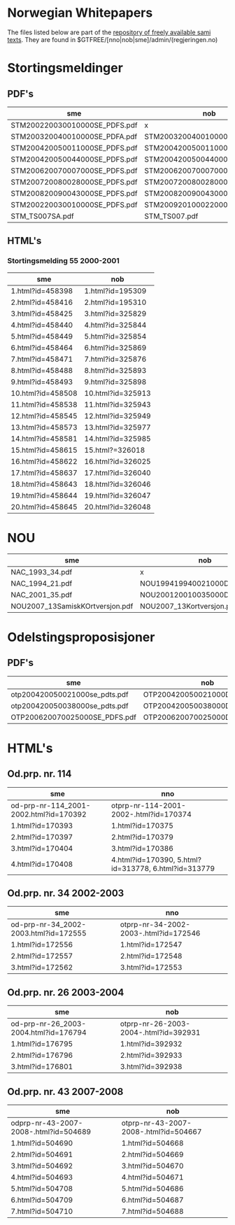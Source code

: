 Norwegian Whitepapers
==============

The files listed below are part of the [repository of freely available
sami texts](https://gtsvn.uit.no/freecorpus). They are found in
$GTFREE/\[nno\|nob\|sme\]/admin/(regjeringen.no)

Stortingsmeldinger
==================

PDF's
-----

| sme                            | nob                           | nno                           |
|--------------------------------|-------------------------------|-------------------------------|
| STM200220030010000SE\_PDFS.pdf | x                             | STM200220030010000DDDPDFS.pdf |
| STM200320040010000SE\_PDFA.pdf | STM200320040010000DDDPDFS.pdf | x                             |
| STM200420050011000SE\_PDFS.pdf | STM200420050011000DDDPDFS.pdf | x                             |
| STM200420050044000SE\_PDFS.pdf | STM200420050044000DDDPDFS.pdf | x                             |
| STM200620070007000SE\_PDFS.pdf | STM200620070007000DDDPDFS.pdf | x                             |
| STM200720080028000SE\_PDFS.pdf | STM200720080028000DDDPDFS.pdf | x                             |
| STM200820090043000SE\_PDFS.pdf | STM200820090043000DDDPDFS.pdf | x                             |
| STM200220030010000SE\_PDFS.pdf | STM200920100022000DDDPDFS.pdf | x                             |
| STM\_TS007SA.pdf               | STM\_TS007.pdf                | x                             |

HTML's
------

### Stortingsmelding 55 2000-2001

| sme               | nob               |
|-------------------|-------------------|
| 1.html?id=458398  | 1.html?id=195309  |
| 2.html?id=458416  | 2.html?id=195310  |
| 3.html?id=458425  | 3.html?id=325829  |
| 4.html?id=458440  | 4.html?id=325844  |
| 5.html?id=458449  | 5.html?id=325854  |
| 6.html?id=458464  | 6.html?id=325869  |
| 7.html?id=458471  | 7.html?id=325876  |
| 8.html?id=458488  | 8.html?id=325893  |
| 9.html?id=458493  | 9.html?id=325898  |
| 10.html?id=458508 | 10.html?id=325913 |
| 11.html?id=458538 | 11.html?id=325943 |
| 12.html?id=458545 | 12.html?id=325949 |
| 13.html?id=458573 | 13.html?id=325977 |
| 14.html?id=458581 | 14.html?id=325985 |
| 15.html?id=458615 | 15.html?=326018   |
| 16.html?id=458622 | 16.html?id=326025 |
| 17.html?id=458637 | 17.html?id=326040 |
| 18.html?id=458643 | 18.html?id=326046 |
| 19.html?id=458644 | 19.html?id=326047 |
| 20.html?id=458645 | 20.html?id=326048 |

NOU
===

| sme                              | nob                           |
|----------------------------------|-------------------------------|
| NAC\_1993\_34.pdf                | x                             |
| NAC\_1994\_21.pdf                | NOU199419940021000DDDPDFA.pdf |
| NAC\_2001\_35.pdf                | NOU200120010035000DDDPDFA.pdf |
| NOU2007\_13SamiskKOrtversjon.pdf | NOU2007\_13Kortversjon.pdf    |

Odelstingsproposisjoner
=======================

PDF's
-----

| sme                            | nob                           |
|--------------------------------|-------------------------------|
| otp200420050021000se\_pdts.pdf | OTP200420050021000DDDPDFS.pdf |
| otp200420050038000se\_pdts.pdf | OTP200420050038000DDDPDFS.pdf |
| OTP200620070025000SE\_PDFS.pdf | OTP200620070025000DDDPDFS.pdf |

HTML's
======

Od.prp. nr. 114
---------------

| sme                                     | nno                                                  |
|-----------------------------------------|------------------------------------------------------|
| od-prp-nr-114\_2001-2002.html?id=170392 | otprp-nr-114-2001-2002-.html?id=170374               |
| 1.html?id=170393                        | 1.html?id=170375                                     |
| 2.html?id=170397                        | 2.html?id=170379                                     |
| 3.html?id=170404                        | 3.html?id=170386                                     |
| 4.html?id=170408                        | 4.html?id=170390, 5.html?id=313778, 6.html?id=313779 |

Od.prp. nr. 34 2002-2003
------------------------

| sme                                    | nno                                   |
|----------------------------------------|---------------------------------------|
| od-prp-nr-34\_2002-2003.html?id=172555 | otprp-nr-34-2002-2003-.html?id=172546 |
| 1.html?id=172556                       | 1.html?id=172547                      |
| 2.html?id=172557                       | 2.html?id=172548                      |
| 3.html?id=172562                       | 3.html?id=172553                      |

Od.prp. nr. 26 2003-2004
------------------------

| sme                                    | nob                                   |
|----------------------------------------|---------------------------------------|
| od-prp-nr-26\_2003-2004.html?id=176794 | otprp-nr-26-2003-2004-.html?id=392931 |
| 1.html?id=176795                       | 1.html?id=392932                      |
| 2.html?id=176796                       | 2.html?id=392933                      |
| 3.html?id=176801                       | 3.html?id=392938                      |

Od.prp. nr. 43 2007-2008
------------------------

| sme                                   | nob                                   |
|---------------------------------------|---------------------------------------|
| odprp-nr-43-2007-2008-.html?id=504689 | otprp-nr-43-2007-2008-.html?id=504667 |
| 1.html?id=504690                      | 1.html?id=504668                      |
| 2.html?id=504691                      | 2.html?id=504669                      |
| 3.html?id=504692                      | 3.html?id=504670                      |
| 4.html?id=504693                      | 4.html?id=504671                      |
| 5.html?id=504708                      | 5.html?id=504686                      |
| 6.html?id=504709                      | 6.html?id=504687                      |
| 7.html?id=504710                      | 7.html?id=504688                      |
